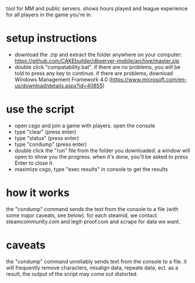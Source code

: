 tool for MM and public servers. shows hours played and league experience for all players in the game you're in.

# setup instructions
* download the .zip and extract the folder anywhere on your computer: https://github.com/CAKEbuilder/dbserver-mobile/archive/master.zip
* double click "compatability.bat". if there are no problems, you will be told to press any key to continue. if there are problems, download Windows Management Framework 4.0 (https://www.microsoft.com/en-us/download/details.aspx?id=40855)

# use the script
* open csgo and join a game with players. open the console
 * type "clear" (press enter)
 * type "status" (press enter)
 * type "condump" (press enter)
* double click the "run" file from the folder you downloaded. a window will open to show you the progress. when it's done, you'll be asked to press Enter to close it.
* maximize csgo, type "exec results" in console to get the results

# how it works
the "condump" command sends the text from the console to a file (with some major caveats, see below). for each steamid, we contact steamcommunity.com and legit-proof.com and scrape for data we want.

# caveats
the "condump" command unreliably sends text from the console to a file. it will frequently remove characters, misalign data, repeate data, ect. as a result, the output of the script may come out distorted. 
